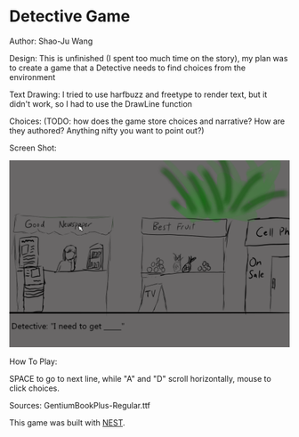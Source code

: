 # Detective Game

Author: Shao-Ju Wang

Design: This is unfinished (I spent too much time on the story), my plan was to create a game that a Detective needs to find choices from the environment  

Text Drawing: I tried to use harfbuzz and freetype to render text, but it didn't work, so I had to use the DrawLine function

Choices: (TODO: how does the game store choices and narrative? How are they authored? Anything nifty you want to point out?)

Screen Shot:

![Screen Shot](screenshot.png)

How To Play:

SPACE to go to next line, while "A" and "D" scroll horizontally, mouse to click choices.

Sources: GentiumBookPlus-Regular.ttf

This game was built with [NEST](NEST.md).

